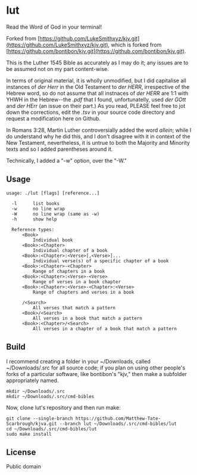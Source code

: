 # lut

Read the Word of God in your terminal!

Forked from [https://github.com/LukeSmithxyz/kjv.git](https://github.com/LukeSmithxyz/kjv.git), which is forked from [https://github.com/bontibon/kjv.git](https://github.com/bontibon/kjv.git).

This is the Luther 1545 Bible as accurately as I may do it; any issues are to be assumed not on my part content-wise.

In terms of original material, it is wholly unmodified, but I did capitalise all instances of *der Herr* in the Old Testament to *der HERR*, irrespective of the Hebrew word, so do not assume that all instnaces of *der HERR* are 1:1 with YHWH in the Hebrew--the *.pdf* that I found, unfortunatelly, used *der GOtt* and *der HErr* (an issue on their part.) As you read, PLEASE feel free to jot down the corrections, edit the *.tsv* in your source code directory and request a modification here on Github.

In Romans 3:28, Martin Luther controversially added the word *allein*; while I do understand why he did this, and I don't disagree with it in context of the New Testament, nevertheless, it is untrue to both the Majority and Minority texts and so I added parentheses around it.

Technically, I added a "-w" option, over the "-W."

## Usage

    usage: ./lut [flags] [reference...]

      -l      list books
      -w      no line wrap
      -W      no line wrap (same as -w)
      -h      show help

      Reference types:
          <Book>
              Individual book
          <Book>:<Chapter>
              Individual chapter of a book
          <Book>:<Chapter>:<Verse>[,<Verse>]...
              Individual verse(s) of a specific chapter of a book
          <Book>:<Chapter>-<Chapter>
              Range of chapters in a book
          <Book>:<Chapter>:<Verse>-<Verse>
              Range of verses in a book chapter
          <Book>:<Chapter>:<Verse>-<Chapter>:<Verse>
              Range of chapters and verses in a book

          /<Search>
              All verses that match a pattern
          <Book>/<Search>
              All verses in a book that match a pattern
          <Book>:<Chapter>/<Search>
              All verses in a chapter of a book that match a pattern

## Build

I recommend creating a folder in your ~/Downloads, called ~/Downloads/.src for all source code; if you plan on using other people's forks of a particular software, like bontibon's "kjv," then make a subfolder appropriately named.

    mkdir ~/Downloads/.src
    mkdir ~/Downloads/.src/cmd-bibles

Now, clone lut's repository and then run make:

    git clone --single-branch https://github.com/Matthew-Tate-Scarbrough/kjva.git --branch lut ~/Downloads/.src/cmd-bibles/lut
    cd ~/Downloads/.src/cmd-bibles/lut
    sudo make install

## License

Public domain
